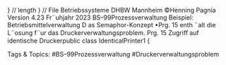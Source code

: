 } // length
} // File
Betriebssysteme DHBW Mannheim ©Henning Pagnia Version 4.23 Fr¨uhjahr 2023 BS–99Prozessverwaltung Beispiel: Betriebsmittelverwaltung D as Semaphor-Konzept
•Prg. 15 enth ¨alt die L¨osung f¨ur das Druckerverwaltungsproblem.
Prg. 15 Zugriﬀ auf identische Druckerpublic class IdenticalPrinter1 {

   Tags & Topics:
   #BS–99Prozessverwaltung
   #Druckerverwaltungsproblem